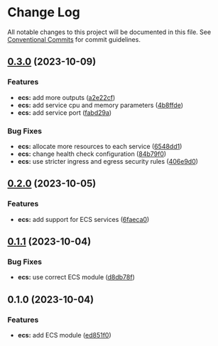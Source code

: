 # Change Log

All notable changes to this project will be documented in this file.
See [Conventional Commits](https://conventionalcommits.org) for commit guidelines.

## [0.3.0](https://github.com/aldra-consulting/infrastructure-modules/compare/ecs@0.2.0...ecs@0.3.0) (2023-10-09)


### Features

* **ecs:** add more outputs ([a2e22cf](https://github.com/aldra-consulting/infrastructure-modules/commit/a2e22cf14b79ec7604d3eca78a64596ad2a26346))
* **ecs:** add service cpu and memory parameters ([4b8ffde](https://github.com/aldra-consulting/infrastructure-modules/commit/4b8ffde31eac29dc38b49c703203157c63ccb7bf))
* **ecs:** add service port ([fabd29a](https://github.com/aldra-consulting/infrastructure-modules/commit/fabd29ad78ec6a25ca11539ce1e8c3775f98cf69))


### Bug Fixes

* **ecs:** allocate more resources to each service ([6548dd1](https://github.com/aldra-consulting/infrastructure-modules/commit/6548dd1f712fb69b94a4db82e74f6c3f015cd615))
* **ecs:** change health check configuration ([84b79f0](https://github.com/aldra-consulting/infrastructure-modules/commit/84b79f0a2b5b8ebf03455d69cc022d3a48af43d5))
* **ecs:** use stricter ingress and egress security rules ([406e9d0](https://github.com/aldra-consulting/infrastructure-modules/commit/406e9d0abc7b538e8a23c3496ecb7d6e38632f1e))



## [0.2.0](https://github.com/aldra-consulting/infrastructure-modules/compare/ecs@0.1.1...ecs@0.2.0) (2023-10-05)


### Features

* **ecs:** add support for ECS services ([6faeca0](https://github.com/aldra-consulting/infrastructure-modules/commit/6faeca0d83e3a58e09191e7d842cbe2cbc33e38f))



## [0.1.1](https://github.com/aldra-consulting/infrastructure-modules/compare/ecs@0.1.0...ecs@0.1.1) (2023-10-04)


### Bug Fixes

* **ecs:** use correct ECS module ([d8db78f](https://github.com/aldra-consulting/infrastructure-modules/commit/d8db78fca799a6c06c25181584ca763267dee1a2))



## 0.1.0 (2023-10-04)


### Features

* **ecs:** add ECS module ([ed851f0](https://github.com/aldra-consulting/infrastructure-modules/commit/ed851f0b1f1d1260df3a519630948258f83f29f0))
